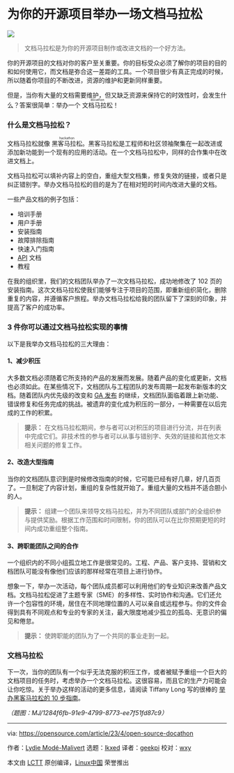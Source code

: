 [#]: subject: "3 reasons to host a docathon for your open source project"
[#]: via: "https://opensource.com/article/23/4/open-source-docathon"
[#]: author: "Lydie Modé-Malivert https://opensource.com/users/lmalivert"
[#]: collector: "lkxed"
[#]: translator: "geekpi"
[#]: reviewer: "wxy"
[#]: publisher: "wxy"
[#]: url: "https://linux.cn/article-15868-1.html"

为你的开源项目举办一场文档马拉松
======

![][0]

> 文档马拉松是为你的开源项目制作或改进文档的一个好方法。

你的开源项目的文档对你的客户至关重要。你的目标受众必须了解你的项目的目的和如何使用它，而文档是弥合这一差距的工具。一个项目很少有真正完成的时候，所以随着你项目的不断改进，资源的维护和更新同样重要。

但是，当你有大量的文档需要维护，但又缺乏资源来保持它的时效性时，会发生什么？答案很简单：举办一个 <ruby>文档马拉松<rt>docathon</rt></ruby>！

### 什么是文档马拉松？

文档马拉松就像 <ruby>黑客马拉松<rt>hackathon</rt></ruby>。黑客马拉松是工程师和社区领袖聚集在一起改进或添加新功能到一个现有的应用的活动。在一个文档马拉松中，同样的合作集中在改进文档上。

文档马拉松可以填补内容上的空白，重组大型文档集，修复失效的链接，或者只是纠正错别字。举办文档马拉松的目的是为了在相对短的时间内改进大量的文档。

一些产品文档的例子包括：

- 培训手册
- 用户手册
- 安装指南
- 故障排除指南
- 快速入门指南
- [API][2] 文档
- 教程

在我的组织里，我们的文档团队举办了一次文档马拉松，成功地修改了 102 页的安装指南。这次文档马拉松使我们能够专注于项目的范围，即重新组织简化，删除重复的内容，并遵循客户旅程。举办文档马拉松给我的团队留下了深刻的印象，并提高了客户的成功率。

### 3 件你可以通过文档马拉松实现的事情

以下是我举办文档马拉松的三大理由：

#### 1、减少积压

大多数文档必须随着它所支持的产品的发展而发展。随着产品的变化或更新，文档也必须如此。在某些情况下，文档团队与工程团队的发布周期一起发布新版本的文档。随着团队内优先级的改变和 [GA 发布][4] 的继续，文档团队面临着跟上新功能、错误修复和任务完成的挑战。被遗弃的变化成为积压的一部分，一种需要在以后完成的工作的积累。

> **提示：** 在文档马拉松期间，参与者可以对积压的项目进行分流，并在列表中完成它们。非技术性的参与者可以从事与错别字、失效的链接和其他文本相关问题的修复工作。

#### 2、改造大型指南

当你的文档团队意识到是时候修改指南的时候，它可能已经有好几章，好几百页了。一旦制定了内容计划，重组的复杂性就开始了。重组大量的文档并不适合胆小的人。

> **提示：** 组建一个团队来领导文档马拉松，并为不同团队或部门的全组织参与提供奖励。根据工作范围和时间限制，你的团队可以在比你预期更短的时间内成功重组整个指南。

#### 3、跨职能团队之间的合作

一个组织内的不同小组孤立地工作是很常见的。工程、产品、客户支持、营销和文档团队可能没有像他们应该的那样经常在项目上进行协作。

想象一下，举办一次活动，每个团队成员都可以利用他们的专业知识来改善产品文档。文档马拉松促进了主题专家（SME）的多样性、实时协作和沟通。它们还允许一个包容性的环境，居住在不同地理位置的人可以亲自或远程参与。你的文件会得到具有不同观点和专业的专家的关注，最大限度地减少孤立的孤岛、无意识的偏见和倦怠。

> **提示：** 使跨职能的团队为了一个共同的事业走到一起。

### 文档马拉松

下一次，当你的团队有一个似乎无法克服的积压工作，或者被赋予重组一个巨大的文档项目的任务时，考虑举办一个文档马拉松。这很容易，而且它的生产力可能会让你吃惊。关于举办这样的活动的更多信息，请阅读 Tiffany Long 写的很棒的 [举办黑客马拉松的 10 步指南][6]。

*（题图：MJ/1284f6fb-91e9-4799-8773-ee7f51fd87c9）*

--------------------------------------------------------------------------------

via: https://opensource.com/article/23/4/open-source-docathon

作者：[Lydie Modé-Malivert][a]
选题：[lkxed][b]
译者：[geekpi](https://github.com/geekpi)
校对：[wxy](https://github.com/wxy)

本文由 [LCTT](https://github.com/LCTT/TranslateProject) 原创编译，[Linux中国](https://linux.cn/) 荣誉推出

[a]: https://opensource.com/users/lmalivert
[b]: https://github.com/lkxed/
[2]: https://www.redhat.com/en/topics/api/what-are-application-programming-interfaces?intcmp=7013a000002qLH8AAM
[3]: https://opensource.com/article/23/3/community-documentation
[4]: https://opensource.com/article/19/7/what-golden-image
[5]: https://www.redhat.com/en/resources/build-a-resilient-it-culture-ebook?intcmp=7013a000002qLH8AAM
[6]: https://opensource.com/downloads/hackathon-guide?intcmp=7013a000002qLH8AAM
[0]: https://img.linux.net.cn/data/attachment/album/202306/02/001044rfszwiujown8fd3j.jpg